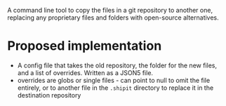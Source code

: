 A command line tool to copy the files in a git repository to another one, replacing any proprietary files and folders with open-source alternatives.

# Proposed implementation

* A config file that takes the old repository, the folder for the new files, and a list of overrides. Written as a JSON5 file.
* overrides are globs or single files - can point to null to omit the file entirely, or to another file in the `.shipit` directory to replace it in the destination repository